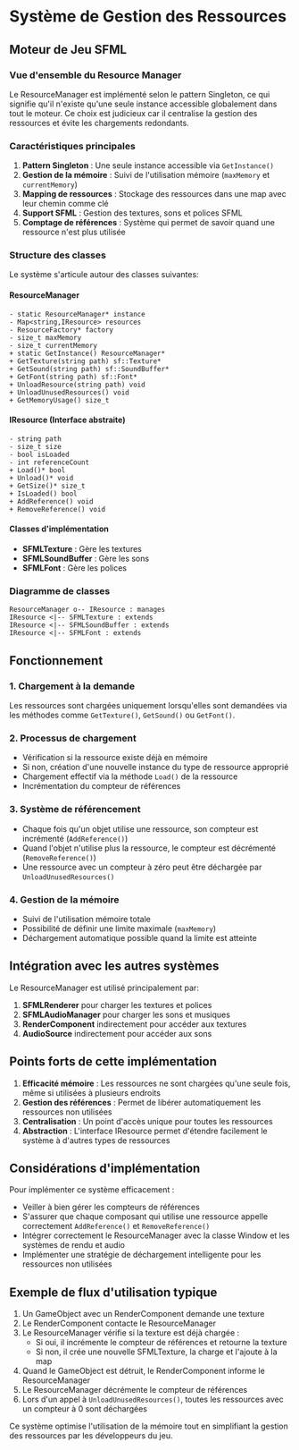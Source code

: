 # Système de Gestion des Ressources
## Moteur de Jeu SFML

### Vue d'ensemble du Resource Manager

Le ResourceManager est implémenté selon le pattern Singleton, ce qui signifie qu'il n'existe qu'une seule instance accessible globalement dans tout le moteur. Ce choix est judicieux car il centralise la gestion des ressources et évite les chargements redondants.

### Caractéristiques principales

1. **Pattern Singleton** : Une seule instance accessible via `GetInstance()`
2. **Gestion de la mémoire** : Suivi de l'utilisation mémoire (`maxMemory` et `currentMemory`)
3. **Mapping de ressources** : Stockage des ressources dans une map avec leur chemin comme clé
4. **Support SFML** : Gestion des textures, sons et polices SFML
5. **Comptage de références** : Système qui permet de savoir quand une ressource n'est plus utilisée

### Structure des classes

Le système s'articule autour des classes suivantes:

#### ResourceManager
```
- static ResourceManager* instance
- Map<string,IResource> resources
- ResourceFactory* factory
- size_t maxMemory
- size_t currentMemory
+ static GetInstance() ResourceManager*
+ GetTexture(string path) sf::Texture*
+ GetSound(string path) sf::SoundBuffer*
+ GetFont(string path) sf::Font*
+ UnloadResource(string path) void
+ UnloadUnusedResources() void
+ GetMemoryUsage() size_t
```

#### IResource (Interface abstraite)
```
- string path
- size_t size
- bool isLoaded
- int referenceCount
+ Load()* bool
+ Unload()* void
+ GetSize()* size_t
+ IsLoaded() bool
+ AddReference() void
+ RemoveReference() void
```

#### Classes d'implémentation
- **SFMLTexture** : Gère les textures
- **SFMLSoundBuffer** : Gère les sons
- **SFMLFont** : Gère les polices

### Diagramme de classes
```
ResourceManager o-- IResource : manages
IResource <|-- SFMLTexture : extends
IResource <|-- SFMLSoundBuffer : extends
IResource <|-- SFMLFont : extends
```

## Fonctionnement

### 1. Chargement à la demande
Les ressources sont chargées uniquement lorsqu'elles sont demandées via les méthodes comme `GetTexture()`, `GetSound()` ou `GetFont()`.

### 2. Processus de chargement
- Vérification si la ressource existe déjà en mémoire
- Si non, création d'une nouvelle instance du type de ressource approprié
- Chargement effectif via la méthode `Load()` de la ressource
- Incrémentation du compteur de références

### 3. Système de référencement
- Chaque fois qu'un objet utilise une ressource, son compteur est incrémenté (`AddReference()`)
- Quand l'objet n'utilise plus la ressource, le compteur est décrémenté (`RemoveReference()`)
- Une ressource avec un compteur à zéro peut être déchargée par `UnloadUnusedResources()`

### 4. Gestion de la mémoire
- Suivi de l'utilisation mémoire totale
- Possibilité de définir une limite maximale (`maxMemory`)
- Déchargement automatique possible quand la limite est atteinte

## Intégration avec les autres systèmes

Le ResourceManager est utilisé principalement par:

1. **SFMLRenderer** pour charger les textures et polices
2. **SFMLAudioManager** pour charger les sons et musiques
3. **RenderComponent** indirectement pour accéder aux textures
4. **AudioSource** indirectement pour accéder aux sons

## Points forts de cette implémentation

1. **Efficacité mémoire** : Les ressources ne sont chargées qu'une seule fois, même si utilisées à plusieurs endroits
2. **Gestion des références** : Permet de libérer automatiquement les ressources non utilisées
3. **Centralisation** : Un point d'accès unique pour toutes les ressources
4. **Abstraction** : L'interface IResource permet d'étendre facilement le système à d'autres types de ressources

## Considérations d'implémentation

Pour implémenter ce système efficacement :
- Veiller à bien gérer les compteurs de références
- S'assurer que chaque composant qui utilise une ressource appelle correctement `AddReference()` et `RemoveReference()`
- Intégrer correctement le ResourceManager avec la classe Window et les systèmes de rendu et audio
- Implémenter une stratégie de déchargement intelligente pour les ressources non utilisées

## Exemple de flux d'utilisation typique

1. Un GameObject avec un RenderComponent demande une texture
2. Le RenderComponent contacte le ResourceManager
3. Le ResourceManager vérifie si la texture est déjà chargée :
   - Si oui, il incrémente le compteur de références et retourne la texture
   - Si non, il crée une nouvelle SFMLTexture, la charge et l'ajoute à la map
4. Quand le GameObject est détruit, le RenderComponent informe le ResourceManager
5. Le ResourceManager décrémente le compteur de références
6. Lors d'un appel à `UnloadUnusedResources()`, toutes les ressources avec un compteur à 0 sont déchargées

Ce système optimise l'utilisation de la mémoire tout en simplifiant la gestion des ressources par les développeurs du jeu.
